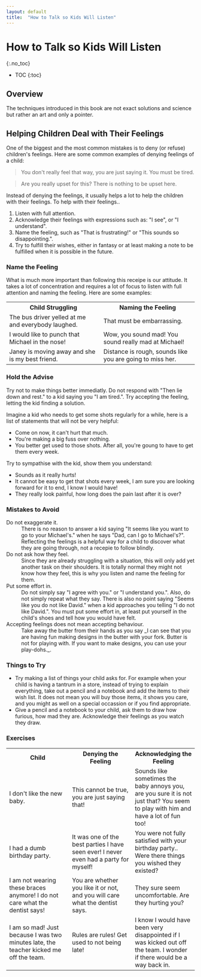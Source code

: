 ```yaml
---
layout: default
title:  "How to Talk so Kids Will Listen"
---
```


# How to Talk so Kids Will Listen
{:.no_toc}

* TOC
{:toc}

## Overview
The techniques introduced in this book are not exact solutions and science but rather an art and only a pointer. 

## Helping Children Deal with Their Feelings
One of the biggest and the most common mistakes is to deny (or refuse) children's feelings. Here are some common examples of denying feelings of a child:

> You don't really feel that way, you are just saying it. You must be tired.

> Are you really upset for this? There is nothing to be upset here.

Instead of denying the feelings, it usually helps a lot to help the children with their feelings. To help with their feelings..

1. Listen with full attention.
1. Acknowledge their feelings with expressions such as: "I see", or "I understand".
1. Name the feeling, such as "That is frustrating!" or "This sounds so disappointing.".
1. Try to fulfill their wishes, either in fantasy or at least making a note to be fulfilled when it is possible in the future.

### Name the Feeling
What is much more important than following this receipe is our attitude. It takes a lot of concentration and requires a lot of focus to listen with full attention and naming the feeling. Here are some examples:

<table>
    <tr>
        <th style="width: 50%">Child Struggling</th>
        <th style="width: 50%">Naming the Feeling</th>
    </tr>
    <tr>
        <td style="width: 50%">The bus driver yelled at me and everybody laughed.</td>
        <td>That must be embarrassing.</td>
    </tr>
    <tr>
        <td style="width: 50%">I would like to punch that Michael in the nose!</td>
        <td>Wow, you sound mad! You sound really mad at Michael!</td>
    </tr>
    <tr>
        <td style="width: 50%">Janey is moving away and she is my best friend.</td>
        <td>Distance is rough, sounds like you are going to miss her.</td>
    </tr>
</table>

### Hold the Advise
Try not to make things better immediatly. Do not respond with "Then lie down and rest." to a kid saying you "I am tired.". Try accepting the feeling, letting the kid finding a solution.

Imagine a kid who needs to get some shots regularly for a while, here is a list of statements that will not be very helpful:

- Come on now, it can't hurt that much.
- You're making a big fuss over nothing.
- You better get used to those shots. After all, you're goung to have to get them every week.

Try to sympathise with the kid, show them you understand:

- Sounds as it really hurts!
- It cannot be easy to get that shots every week, I am sure you are looking forward for it to end, I know I would have!
- They really look painful, how long does the pain last after it is over? 

### Mistakes to Avoid
<dl>
    <dt>Do not exaggerate it.</dt>
    <dd>There is no reason to answer a kid saying "It seems like you want to go to your Michael's." when he says "Dad, can I go to Michael's?". Reflecting the feelings is a helpful way for a child to discover what they are going through, not a recepie to follow blindly.</dd>
    <dt>Do not ask how they feel.</dt>
    <dd>Since they are already struggling with a situation, this will only add yet another task on their shoulders. It is totally normal they might not know how they feel, this is why you listen and name the feeling for them.</dd>
    <dt>Put some effort in.</dt>
    <dd>Do not simply say "I agree with you." or "I understand you.". Also, do not simply repeat what they say. There is also no point saying "Seems like you do not like David." when a kid approaches you telling "I do not like David.". You must put some effort in, at least put yourself in the child's shoes and tell how you would have felt.</dd>
    <dt>Accepting feelings does not mean accepting behaviour.</dt>
    <dd>Take away the butter from their hands as you say _I can see that you are having fun making designs in the butter with your fork. Butter is not for playing with. If you want to make designs, you can use your play-dohs._.</dd>
</dl>

### Things to Try
- Try making a list of things your child asks for. For example when your child is having a tantrum in a store, instead of trying to explain everything, take out a pencil and a notebook and add the items to their wish list. It does not mean you will buy those items, it shows you care, and you might as well on a special occassion or if you find appropriate.
- Give a pencil and a notebook to your child, ask them to draw how furious, how mad they are. Acknowledge their feelings as you watch they draw.


### Exercises
<table>
    <tr>
        <th style="width: 33%">Child</th>
        <th style="width: 33%">Denying the Feeling</th>
        <th style="width: 33%">Acknowledging the Feeling</th>
    </tr>
    <tr>
        <td>I don't like the new baby.</td>
        <td>This cannot be true, you are just saying that!</td>
        <td>Sounds like sometimes the baby annoys you, are you sure it is not just that? You seem to play with him and have a lot of fun too!</td>
    </tr>
    <tr>
        <td>I had a dumb birthday party.</td>
        <td>It was one of the best parties I have seen ever! I never even had a party for myself!</td> 
        <td>You were not fully satisfied with your birthday party.. Were there things you wished they existed?</td>
    </tr>
    <tr>
        <td>I am not wearing these braces anymore! I do not care what the dentist says!</td>
        <td>You are whether you like it or not, and you will care what the dentist says.</td>
        <td>They sure seem uncomfortable. Are they hurting you?</td>
    </tr>
    <tr>
        <td>I am so mad! Just because I was two minutes late, the teacher kicked me off the team.</td>
        <td>Rules are rules! Get used to not being late!</td>
        <td>I know I would have been very disappointed if I was kicked out off the team. I wonder if there would be a way back in.</td>
    </tr>
</table>